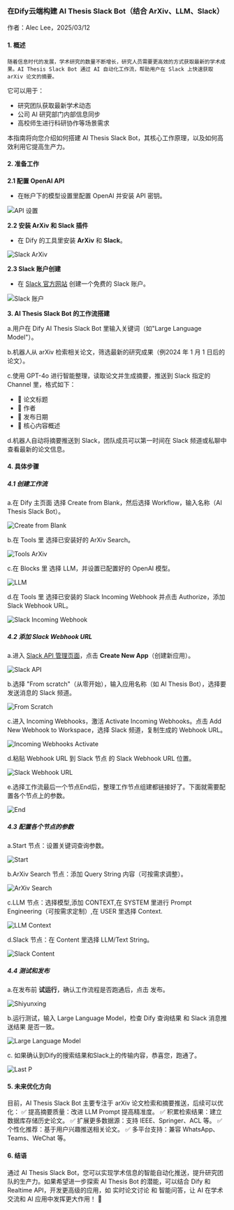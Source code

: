 ### **在Dify云端构建 AI Thesis Slack Bot（结合 ArXiv、LLM、Slack）**

作者：Alec Lee，2025/03/12

#### **1\. 概述**

    随着信息时代的发展，学术研究的数量不断增长，研究人员需要更高效的方式获取最新的学术成果。AI Thesis Slack Bot 通过 AI 自动化工作流，帮助用户在 Slack 上快速获取 arXiv 论文的摘要。

它可以用于：

* 研究团队获取最新学术动态  
* 公司 AI 研究部门内部信息同步  
* 高校师生进行科研协作等场景需求

本指南将向您介绍如何搭建 AI Thesis Slack Bot，其核心工作原理，以及如何高效利用它提高生产力。

#### **2\. 准备工作**

**2.1 配置 OpenAI API**

* 在帐户下的模型设置里配置 OpenAI 并安装 API 密钥。

![API 设置](https://raw.githubusercontent.com/aleclee1005/MyPic/main/img/001API.jpg)

**2.2 安装 ArXiv 和 Slack 插件**

* 在 Dify 的工具里安装 **ArXiv** 和 **Slack**。

![Slack ArXiv](https://raw.githubusercontent.com/aleclee1005/MyPic/main/img/002SlackArXiv.jpg)

**2.3 Slack 账户创建**

* 在 [Slack 官方网站](https://slack.com/intl/en-gb/get-started?entry_point=help_center#/createnew) 创建一个免费的 Slack 账户。

![Slack 账户](https://raw.githubusercontent.com/aleclee1005/MyPic/main/img/003SlackAccount.jpg)

**3\. AI Thesis Slack Bot 的工作流搭建**

a.用户在 Dify AI Thesis Slack Bot 里输入关键词（如"Large Language Model"）。 

b.机器人从 arXiv 检索相关论文，筛选最新的研究成果（例2024 年 1 月 1 日后的论文）。 

c.使用 GPT-4o 进行智能整理，读取论文并生成摘要，推送到 Slack 指定的 Channel 里，格式如下：

* 📄 论文标题  
* 👤 作者  
* 📆 发布日期  
* 📌 核心内容概述 

d.机器人自动将摘要推送到 Slack，团队成员可以第一时间在 Slack 频道或私聊中查看最新的论文信息。


#### **4\. 具体步骤**

##### **4.1 创建工作流**

a.在 Dify 主页面 选择 Create from Blank，然后选择 Workflow，输入名称（AI Thesis Slack Bot）。

![Create from Blank](https://raw.githubusercontent.com/aleclee1005/MyPic/main/img/004Createfromblank.jpg)

  b.在 Tools 里 选择已安装好的 ArXiv Search。

![Tools ArXiv](https://raw.githubusercontent.com/aleclee1005/MyPic/main/img/005ToolsArXiv.jpg)

c.在 Blocks 里 选择 LLM，并设置已配置好的 OpenAI 模型。

![LLM](https://raw.githubusercontent.com/aleclee1005/MyPic/main/img/006LLM.jpg)

d.在 Tools 里 选择已安装的 Slack Incoming Webhook 并点击 Authorize，添加 Slack Webhook URL。

![Slack Incoming Webhook](https://raw.githubusercontent.com/aleclee1005/MyPic/main/img/007Slackincomingwebhook.jpg)

##### **4.2 添加 Slack Webhook URL**

a.进入 [Slack API 管理页面](https://api.slack.com/apps)，点击 **Create New App**（创建新应用）。

![Slack API](https://raw.githubusercontent.com/aleclee1005/MyPic/main/img/008Slackapi.jpg)

b.选择 "From scratch"（从零开始），输入应用名称（如 AI Thesis Bot），选择要发送消息的 Slack 频道。

![From Scratch](https://raw.githubusercontent.com/aleclee1005/MyPic/main/img/009Fromscratch.jpg)

c.进入 Incoming Webhooks，激活 Activate Incoming Webhooks。点击 Add New Webhook to Workspace，选择 Slack 频道，复制生成的 Webhook URL。

![Incoming Webhooks Activate](https://raw.githubusercontent.com/aleclee1005/MyPic/main/img/010IncomingwebhooksActivate.jpg)

d.粘贴 Webhook URL 到 Slack 节点 的 Slack Webhook URL 位置。

![Slack Webhook URL](https://raw.githubusercontent.com/aleclee1005/MyPic/main/img/011SlackWehookURL.jpg)

e.选择工作流最后一个节点End后，整理工作节点组建都链接好了。下面就需要配置各个节点上的参数。

![End](https://raw.githubusercontent.com/aleclee1005/MyPic/main/img/012End.jpg)

##### **4.3 配置各个节点的参数**

a.Start 节点：设置关键词查询参数。

![Start](https://raw.githubusercontent.com/aleclee1005/MyPic/main/img/013Start.jpg)

b.ArXiv Search 节点：添加 Query String 内容（可按需求调整）。

![ArXiv Search](https://raw.githubusercontent.com/aleclee1005/MyPic/main/img/014ArXivSearch.jpg)

c.LLM 节点：选择模型,添加 CONTEXT,在 SYSTEM 里进行 Prompt Engineering（可按需求定制）,在 USER 里选择 Context.

![LLM Context](https://raw.githubusercontent.com/aleclee1005/MyPic/main/img/015LLMcontext.jpg)

d.Slack 节点：在 Content 里选择 LLM/Text String。

![Slack Content](https://raw.githubusercontent.com/aleclee1005/MyPic/main/img/016Slackcontent.jpg)

##### **4.4 测试和发布**

a.在发布前 **试运行**，确认工作流程是否跑通后，点击 发布。

![Shiyunxing](https://raw.githubusercontent.com/aleclee1005/MyPic/main/img/017Shiyunxing.jpg)

b.运行测试，输入 Large Language Model，检查 Dify 查询结果 和 Slack 消息推送结果 是否一致。

![Large Language Model](https://raw.githubusercontent.com/aleclee1005/MyPic/main/img/018Largelanguagemodel.jpg)

c. 如果确认到Dify的搜索结果和Slack上的传输内容，恭喜您，跑通了。 

![Last P](https://raw.githubusercontent.com/aleclee1005/MyPic/main/img/019LastP.jpg)

#### **5\. 未来优化方向**

目前，AI Thesis Slack Bot 主要专注于 arXiv 论文检索和摘要推送，后续可以优化： ✅ 提高摘要质量：改进 LLM Prompt 提高精准度。 ✅ 积累检索结果：建立数据库存储历史论文。 ✅ 扩展更多数据源：支持 IEEE、Springer、ACL 等。 ✅ 个性化推荐：基于用户兴趣推送相关论文。 ✅ 多平台支持：兼容 WhatsApp、Teams、WeChat 等。

#### **6\. 结语**

通过 AI Thesis Slack Bot，您可以实现学术信息的智能自动化推送，提升研究团队的生产力。如果希望进一步探索 AI Thesis Bot 的潜能，可以结合 Dify 和 Realtime API，开发更高级的应用，如 实时论文讨论 和 智能问答，让 AI 在学术交流和 AI 应用中发挥更大作用！ 🚀
